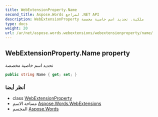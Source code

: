 ```yaml
---
title: WebExtensionProperty.Name
second_title: Aspose.Words لمراجع .NET API
description: WebExtensionProperty ملكية. تحديد اسم خاصية مخصصة
type: docs
weight: 20
url: /ar/net/aspose.words.webextensions/webextensionproperty/name/
---
```

## WebExtensionProperty.Name property

تحديد اسم خاصية مخصصة

```csharp
public string Name { get; set; }
```

### أنظر أيضا

* class [WebExtensionProperty](../)
* مساحة الاسم [Aspose.Words.WebExtensions](../../webextensionproperty/)
* المجسم [Aspose.Words](../../../)


